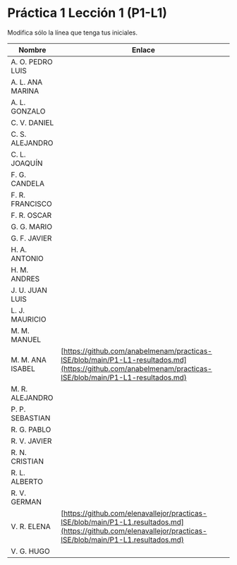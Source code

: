 # Práctica 1 Lección 1 (P1-L1)

Modifica sólo la línea que tenga tus iniciales.

| Nombre       | Enlace                                                                   |
| --------------- | ---------------------------------------------------------- |
| A. O. PEDRO LUIS | <!--enlace-->                                                           |
| A. L. ANA MARINA | <!--enlace-->                                                           |
| A. L. GONZALO | <!--enlace-->                                                           |
| C. V. DANIEL | <!--enlace-->                                                           |
| C. S. ALEJANDRO | <!--enlace-->                                                           |
| C. L. JOAQUÍN | <!--enlace-->                                                           |
| F. G. CANDELA | <!--enlace-->                                                           |
| F. R. FRANCISCO | <!--enlace-->                                                           |
| F. R. OSCAR | <!--enlace-->                                                           |
| G. G. MARIO | <!--enlace-->                                                           |
| G. F. JAVIER | <!--enlace-->                                                           |
| H. A. ANTONIO | <!--enlace-->                                                           |
| H. M. ANDRES | <!--enlace-->                                                           |
| J. U. JUAN LUIS | <!--enlace-->                                                           |
| L. J. MAURICIO | <!--enlace-->                                                           |
| M. M. MANUEL | <!--enlace-->                                                           |
| M. M. ANA ISABEL | [https://github.com/anabelmenam/practicas-ISE/blob/main/P1-L1-resultados.md](https://github.com/anabelmenam/practicas-ISE/blob/main/P1-L1-resultados.md)                                                           |
| M. R. ALEJANDRO | <!--enlace-->                                                           |
| P. P. SEBASTIAN | <!--enlace-->                                                           |
| R. G. PABLO | <!--enlace-->                                                           |
| R. V. JAVIER | <!--enlace-->                                                           |
| R. N. CRISTIAN | <!--enlace-->                                                           |
| R. L. ALBERTO | <!--enlace-->                                                           |
| R. V. GERMAN | <!--enlace-->                                                           |
| V. R. ELENA | [https://github.com/elenavallejor/practicas-ISE/blob/main/P1-L1.resultados.md](https://github.com/elenavallejor/practicas-ISE/blob/main/P1-L1.resultados.md)|
| V. G. HUGO | <!--enlace-->                                                           |
